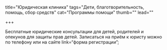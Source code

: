 title="Юридическая клиника"
tags="Дети, благотворительность, помощь, сбор средств"
cat="Программы помощи"
thumb=""
lead=""

+++

Бесплатные юридические консультации для детей, родителей и опекунов для защиты прав детей. Записаться на приём к юристу можно по телефону или на сайте link=“форма регистрации”;

